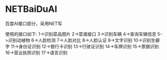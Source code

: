 # NETBaiDuAI

百度AI接口部分，采用NET写

使用的接口如下:
1->识别菜品图片
2->菜谱接口
3->识别车辆
4->查询车辆信息
5->识别动植物
6->人脸检测
7->人脸对比
8->人脸认证
9->文字识别
10->识别生僻字
11->身份证识别
12->银行卡识别
13->行驶证识别
14->车牌识别
15->票据识别
16->营业执照识别
17->语言识别
